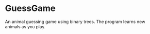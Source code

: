 GuessGame
=========

An animal guessing game using binary trees. The program learns new animals as you play. 

